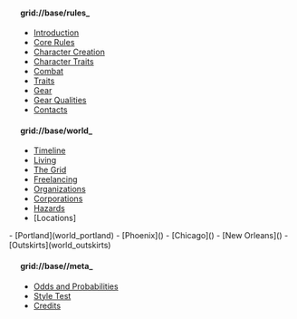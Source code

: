 #### grid://base/rules_

- [Introduction](index)
- [Core Rules](core_rules)
- [Character Creation](character_creation)
- [Character Traits](traits)
- [Combat](combat)
- [Traits](traits)
- [Gear](gear)
- [Gear Qualities](gear_qualities)
- [Contacts](contacts)

#### grid://base/world_
<div markdown="1" style="margin-left:px">

- [Timeline](timeline)
- [Living](living)
- [The Grid](grid)
- [Freelancing](freelancing)
- [Organizations](organizations)
- [Corporations](corporations)
- [Hazards](hazards)
- [Locations]
<div markdown="1" style="margin-left:-20px">
  - [Portland](world_portland)
  - [Phoenix]()
  - [Chicago]()
  - [New Orleans]()
  - [Outskirts](world_outskirts)

</div>
</div>

#### grid://base//meta_

- [Odds and Probabilities](odds)
- [Style Test](style_test)
- [Credits](_attribution)



